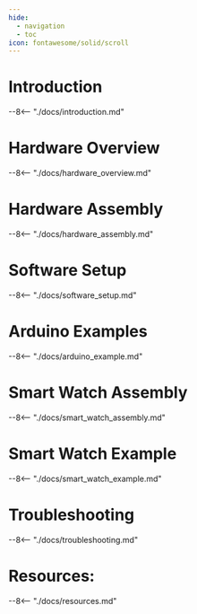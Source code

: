 ```yaml
---
hide:
  - navigation
  - toc
icon: fontawesome/solid/scroll
---
```


# Introduction
--8<-- "./docs/introduction.md"

# Hardware Overview
--8<-- "./docs/hardware_overview.md"

# Hardware Assembly
--8<-- "./docs/hardware_assembly.md"

# Software Setup
--8<-- "./docs/software_setup.md"

# Arduino Examples
--8<-- "./docs/arduino_example.md"

# Smart Watch Assembly

--8<-- "./docs/smart_watch_assembly.md"

# Smart Watch Example

--8<-- "./docs/smart_watch_example.md"

# Troubleshooting
--8<-- "./docs/troubleshooting.md"

# Resources:
--8<-- "./docs/resources.md"